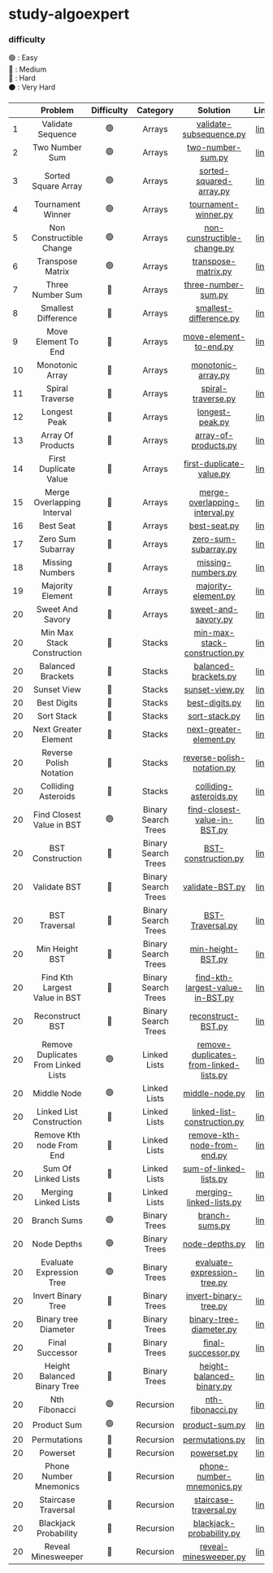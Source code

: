 # study-algoexpert

### difficulty
🟢 : Easy
<br/>
🔵 : Medium
<br/>
🔴 : Hard
<br/>
⚫️ : Very Hard
<br/>


|    |               Problem               | Difficulty |      Category       |                                                           Solution                                                            |                                                                                                      Link                                                                                                      | 
|----|:-----------------------------------:|:----------:|:-------------------:|:-----------------------------------------------------------------------------------------------------------------------------:|:--------------------------------------------------------------------------------------------------------------------------------------------------------------------------------------------------------------:| 
| 1  |          Validate Sequence          |     🟢     |       Arrays        |        [validate-subsequence.py](https://github.com/cherry-ni/study-algoexpert/blob/main/Easy/validate-subsequence.py)        |                                                                        [link](https://www.algoexpert.io/questions/validate-subsequence)                                                                        |
| 2  |           Two Number Sum            |     🟢     |       Arrays        |           [two-number-sum.py](https://github.com/cherry-ni/study-algoexpert/blob/main/Easy/validate-subsequence.py)           |                                                                           [link](https://www.algoexpert.io/questions/two-number-sum)                                                                           |
| 3  |         Sorted Square Array         |     🟢     |       Arrays        |        [sorted-squared-array.py](https://github.com/cherry-ni/study-algoexpert/blob/main/Easy/validate-subsequence.py)        |                                                                        [link](https://www.algoexpert.io/questions/sorted-squared-array)                                                                        |
| 4  |          Tournament Winner          |     🟢     |       Arrays        |           [tournament-winner.py](https://github.com/cherry-ni/study-algoexpert/blob/main/Easy/tournament-winner.py)           |                                                                         [link](https://www.algoexpert.io/questions/tournament-winner)                                                                          |
| 5  |      Non Constructible Change       |     🟢     |       Arrays        |    [non-cunstructible-change.py](https://github.com/cherry-ni/study-algoexpert/blob/main/Easy/non-constructible-change.py)    |                                                                      [link](https://www.algoexpert.io/questions/non-constructible-change)                                                                      |
| 6  |          Transpose Matrix           |     🟢     |       Arrays        |            [transpose-matrix.py](https://github.com/cherry-ni/study-algoexpert/blob/main/Easy/transpose-matrix.py)            |                                                                          [link](https://www.algoexpert.io/questions/transpose-matrix)                                                                          |
| 7  |          Three Number Sum           |     🔵     |       Arrays        |           [three-number-sum.py](https://github.com/cherry-ni/study-algoexpert/blob/main/Medium/three-number-sum.py)           |                                                                          [link](https://www.algoexpert.io/questions/three-number-sum)                                                                          |
| 8  |         Smallest Difference         |     🔵     |       Arrays        |        [smallest-difference.py](https://github.com/cherry-ni/study-algoexpert/blob/main/Medium/smallest-difference.py)        |                                                                        [link](https://www.algoexpert.io/questions/smallest-difference)                                                                         |
| 9  |         Move Element To End         |     🔵     |       Arrays        |        [move-element-to-end.py](https://github.com/cherry-ni/study-algoexpert/blob/main/Medium/move-element-to-end.py)        |                                                                        [link](https://www.algoexpert.io/questions/move-element-to-end)                                                                         |
| 10 |           Monotonic Array           |     🔵     |       Arrays        |            [monotonic-array.py](https://github.com/cherry-ni/study-algoexpert/blob/main/Medium/monotonic-array.py)            |                                                                          [link](https://www.algoexpert.io/questions/monotonic-array)                                                                           |
| 11 |           Spiral Traverse           |     🔵     |       Arrays        |            [spiral-traverse.py](https://github.com/cherry-ni/study-algoexpert/blob/main/Medium/spiral-traverse.py)            |                                                                          [link](https://www.algoexpert.io/questions/spiral-traverse)                                                                           |
| 12 |            Longest Peak             |     🔵     |       Arrays        |               [longest-peak.py](https://github.com/cherry-ni/study-algoexpert/blob/main/Medium/longest-peak.py)               |                                                                            [link](https://www.algoexpert.io/questions/longest-peak)                                                                            |
| 13 |          Array Of Products          |     🔵     |       Arrays        |          [array-of-products.py](https://github.com/cherry-ni/study-algoexpert/blob/main/Medium/array-of-products.py)          |                                                                         [link](https://www.algoexpert.io/questions/array-of-products)                                                                          |
| 14 |        First Duplicate Value        |     🔵     |       Arrays        |      [first-duplicate-value.py](https://github.com/cherry-ni/study-algoexpert/blob/main/Medium/first-duplicate-value.py)      |                                                                       [link](https://www.algoexpert.io/questions/first-duplicate-value)                                                                        |
| 15 |     Merge Overlapping Interval      |     🔵     |       Arrays        | [merge-overlapping-interval.py](https://github.com/cherry-ni/study-algoexpert/blob/main/Medium/merge-overlapping-interval.py) |                                                                    [link](https://www.algoexpert.io/questions/merge-overlapping-intervals)                                                                     |
| 16 |              Best Seat              |     🔵     |       Arrays        |                  [best-seat.py](https://github.com/cherry-ni/study-algoexpert/blob/main/Medium/best-seat.py)                  |                                                                             [link](https://www.algoexpert.io/questions/best-seat)                                                                              |
| 17 |          Zero Sum Subarray          |     🔵     |       Arrays        |          [zero-sum-subarray.py](https://github.com/cherry-ni/study-algoexpert/blob/main/Medium/zero-sum-subarray.py)          |                                                                         [link](https://www.algoexpert.io/questions/zero-sum-subarray)                                                                          |
| 18 |           Missing Numbers           |     🔵     |       Arrays        |            [missing-numbers.py](https://github.com/cherry-ni/study-algoexpert/blob/main/Medium/missing-numbers.py)            |                                                                           [link](https://www.algoexpert.io/questions/missingNumbers)                                                                           |
| 19 |          Majority Element           |     🔵     |       Arrays        |           [majority-element.py](https://github.com/cherry-ni/study-algoexpert/blob/main/Medium/majority-element.py)           |                                                                          [link](https://www.algoexpert.io/questions/majority-element)                                                                          |
| 20 |          Sweet And Savory           |     🔵     |       Arrays        |           [sweet-and-savory.py](https://github.com/cherry-ni/study-algoexpert/blob/main/Medium/sweet-and-savory.py)           |                                                                          [link](https://www.algoexpert.io/questions/sweet-and-savory)                                                                          |
| 20 |     Min Max Stack Construction      |     🔵     |       Stacks        | [min-max-stack-construction.py](https://github.com/cherry-ni/study-algoexpert/blob/main/Medium/min-max-stack-construction.py) |                                                                     [link](https://www.algoexpert.io/questions/min-max-stack-construction)                                                                     |
| 20 |          Balanced Brackets          |     🔵     |       Stacks        |          [balanced-brackets.py](https://github.com/cherry-ni/study-algoexpert/blob/main/Medium/balanced-brackets.py)          |                                                                         [link](https://www.algoexpert.io/questions/balanced-brackets)                                                                          |
| 20 |             Sunset View             |     🔵     |       Stacks        |                [sunset-view.py](https://github.com/cherry-ni/study-algoexpert/blob/main/Medium/sunset-view.py)                |                                                                            [link](https://www.algoexpert.io/questions/sunset-views)                                                                            |
| 20 |             Best Digits             |     🔵     |       Stacks        |                [best-digits.py](https://github.com/cherry-ni/study-algoexpert/blob/main/Medium/best-digits.py)                |                                                                            [link](https://www.algoexpert.io/questions/best-digits)                                                                             |
| 20 |             Sort Stack              |     🔵     |       Stacks        |                 [sort-stack.py](https://github.com/cherry-ni/study-algoexpert/blob/main/Medium/sort-stack.py)                 |                                                                             [link](https://www.algoexpert.io/questions/sort-stack)                                                                             |
| 20 |        Next Greater Element         |     🔵     |       Stacks        |                                                  [next-greater-element.py]()                                                  |                                                                        [link](https://www.algoexpert.io/questions/next-greater-element)                                                                        |
| 20 |       Reverse Polish Notation       |     🔵     |       Stacks        |                                                [reverse-polish-notation.py]()                                                 |                                                                       [link](https://www.algoexpert.io/questions/reversePolishNotation)                                                                        |
| 20 |         Colliding Asteroids         |     🔵     |       Stacks        |                                                  [colliding-asteroids.py]()                                                   |                                                                        [link](https://www.algoexpert.io/questions/colliding-asteroids)                                                                         |
| 20 |      Find Closest Value in BST      |     🟢     | Binary Search Trees |   [find-closest-value-in-BST.py](https://github.com/cherry-ni/study-algoexpert/blob/main/Easy/find-closest-value-in-BST.py)   |                                                                     [link](https://www.algoexpert.io/questions/find-closest-value-in-bst)                                                                      |
| 20 |          BST Construction           |     🔵     | Binary Search Trees |                                                    [BST-construction.py]()                                                    |                                                                          [link](https://www.algoexpert.io/questions/bst-construction)                                                                          |
| 20 |            Validate BST             |     🔵     | Binary Search Trees |                                                      [validate-BST.py]()                                                      |                                                                            [link](https://www.algoexpert.io/questions/validate-bst)                                                                            |
| 20 |            BST Traversal            |     🔵     | Binary Search Trees |                                                     [BST-Traversal.py]()                                                      |                                                                           [link](https://www.algoexpert.io/questions/bst-traversal)                                                                            |
| 20 |           Min Height BST            |     🔵     | Binary Search Trees |                                                     [min-height-BST.py]()                                                     |                                                                           [link](https://www.algoexpert.io/questions/min-height-bst)                                                                           |
| 20 |    Find Kth Largest Value in BST    |     🔵     | Binary Search Trees |                                             [find-kth-largest-value-in-BST.py]()                                              |                                                                   [link](hhttps://www.algoexpert.io/questions/find-kth-largest-value-in-bst)                                                                   |
| 20 |           Reconstruct BST           |     🔵     | Binary Search Trees |                                                    [reconstruct-BST.py]()                                                     |                                                                          [link](https://www.algoexpert.io/questions/reconstruct-bst)                                                                           |
| 20 | Remove Duplicates From Linked Lists |     🟢     |    Linked Lists     |                                          [remove-duplicates-from-linked-lists.py]()                                           |                                                                 [link](https://www.algoexpert.io/questions/remove-duplicates-from-linked-list)                                                                 |
| 20 |             Middle Node             |     🟢     |    Linked Lists     |                                                      [middle-node.py]()                                                       |                                                                            [link](https://www.algoexpert.io/questions/middle-node)                                                                             |
| 20 |      Linked List Construction       |     🔵     |    Linked Lists     |                                                [linked-list-construction.py]()                                                |                                                                      [link](https://www.algoexpert.io/questions/linked-list-construction)                                                                      |
| 20 |      Remove Kth node From End       |     🔵     |    Linked Lists     |                                                [remove-kth-node-from-end.py]()                                                |                                                                      [link](https://www.algoexpert.io/questions/remove-kth-node-from-end)                                                                      |
| 20 |         Sum Of Linked Lists         |     🔵     |    Linked Lists     |                                                  [sum-of-linked-lists.py]()                                                   |                                                                        [link](https://www.algoexpert.io/questions/sum-of-linked-lists)                                                                         |
| 20 |        Merging Linked Lists         |     🔵     |    Linked Lists     |                                                  [merging-linked-lists.py]()                                                  |                                                                        [link](https://www.algoexpert.io/questions/merging-linked-lists)                                                                        |
| 20 |             Branch Sums             |     🟢     |    Binary Trees     |                                                      [branch-sums.py]()                                                       |                                                                            [link](https://www.algoexpert.io/questions/branch-sums)                                                                             |
| 20 |             Node Depths             |     🟢     |    Binary Trees     |                                                      [node-depths.py]()                                                       |                                                                            [link](https://www.algoexpert.io/questions/node-depths)                                                                             |
| 20 |      Evaluate Expression Tree       |     🟢     |    Binary Trees     |                                                [evaluate-expression-tree.py]()                                                |                                                                      [link](https://www.algoexpert.io/questions/evaluate-expression-tree)                                                                      |
| 20 |         Invert Binary Tree          |     🔵     |    Binary Trees     |                                                   [invert-binary-tree.py]()                                                   |                                                                         [link](https://www.algoexpert.io/questions/invert-binary-tree)                                                                         |
| 20 |        Binary tree Diameter         |     🔵     |    Binary Trees     |                                                  [binary-tree-diameter.py]()                                                  |                                                                        [link](https://www.algoexpert.io/questions/binary-tree-diameter)                                                                        |
| 20 |           Final Successor           |     🔵     |    Binary Trees     |                                                    [final-successor.py]()                                                     |                                                                           [link](https://www.algoexpert.io/questions/find-successor)                                                                           |
| 20 |     Height Balanced Binary Tree     |     🔵     |    Binary Trees     |                                                 [height-balanced-binary.py]()                                                 |                                                                    [link](https://www.algoexpert.io/questions/height-balanced-binary-tree)                                                                     |
| 20 |            Nth Fibonacci            |     🟢     |      Recursion      |               [nth-fibonacci.py](https://github.com/cherry-ni/study-algoexpert/blob/main/Easy/nth-fibonacci.py)               |                                                                           [link](https://www.algoexpert.io/questions/nth-fibonacci)                                                                            |
| 20 |             Product Sum             |     🟢     |      Recursion      |                                                      [product-sum.py]()                                                       |                                                                            [link](https://www.algoexpert.io/questions/product-sum)                                                                             |
| 20 |            Permutations             |     🔵     |      Recursion      |                                                      [permutations.py]()                                                      |                                                                            [link](https://www.algoexpert.io/questions/permutations)                                                                            |
| 20 |              Powerset               |     🔵     |      Recursion      |                                                        [powerset.py]()                                                        |                                                                              [link](https://www.algoexpert.io/questions/powerset)                                                                              |
| 20 |       Phone Number Mnemonics        |     🔵     |      Recursion      |                                                 [phone-number-mnemonics.py]()                                                 |                                                                       [link](https://www.algoexpert.io/questions/phone-number-mnemonics)                                                                       |
| 20 |         Staircase Traversal         |     🔵     |      Recursion      |                                                  [staircase-traversal.py]()                                                   |                                                                        [link](https://www.algoexpert.io/questions/staircase-traversal)                                                                         |
| 20 |        Blackjack Probability        |     🔵     |      Recursion      |                                                 [blackjack-probability.py]()                                                  |                                                                       [link](https://www.algoexpert.io/questions/blackjack-probability)                                                                        |
| 20 |         Reveal Minesweeper          |     🔵     |      Recursion      |                                                   [reveal-minesweeper.py]()                                                   |                                                                         [link](https://www.algoexpert.io/questions/reveal-minesweeper)                                                                         |

